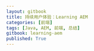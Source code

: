 ```yaml
---
layout: gitbook
title: 持续用户体验：Learning AEM
categories: [前端]
tags: [Java, AEM, 前端, 总结]
gitbook: learning-aem
published: True
---
```


